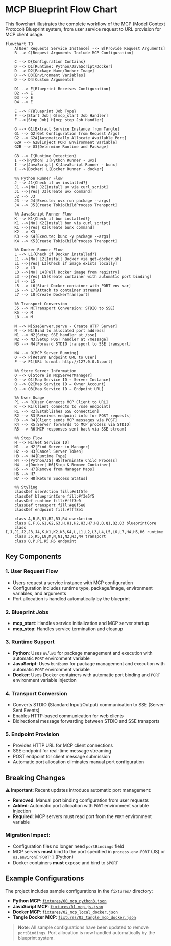 # MCP Blueprint Flow Chart

This flowchart illustrates the complete workflow of the MCP (Model Context Protocol) Blueprint system, from user service request to URL provision for MCP client usage.

```mermaid
flowchart TD
    A[User Requests Service Instance] --> B[Provide Request Arguments]
    B --> C[Request Arguments Include MCP Configuration]

    C --> D{Configuration Contains}
    D --> D1[Runtime: Python/JavaScript/Docker]
    D --> D2[Package Name/Docker Image]
    D --> D3[Environment Variables]
    D --> D4[Custom Arguments]

    D1 --> E[Blueprint Receives Configuration]
    D2 --> E
    D3 --> E
    D4 --> E

    E --> F{Blueprint Job Type}
    F -->|Start Job| G[mcp_start Job Handler]
    F -->|Stop Job| H[mcp_stop Job Handler]

    G --> G1[Extract Service Instance from Tangle]
    G1 --> G2[Get Configuration from Request Args]
    G2 --> G2A[Automatically Allocate Available Port]
    G2A --> G2B[Inject PORT Environment Variable]
    G2B --> G3[Determine Runtime and Package]

    G3 --> I{Runtime Detection}
    I -->|Python| J[Python Runner - uvx]
    I -->|JavaScript| K[JavaScript Runner - bunx]
    I -->|Docker| L[Docker Runner - docker]

    %% Python Runner Flow
    J --> J1{Check if uv installed?}
    J1 -->|No| J2[Install uv via curl script]
    J1 -->|Yes| J3[Create uvx command]
    J2 --> J3
    J3 --> J4[Execute: uvx run package --args]
    J4 --> J5[Create TokioChildProcess Transport]

    %% JavaScript Runner Flow
    K --> K1{Check if bun installed?}
    K1 -->|No| K2[Install bun via curl script]
    K1 -->|Yes| K3[Create bunx command]
    K2 --> K3
    K3 --> K4[Execute: bunx -y package --args]
    K4 --> K5[Create TokioChildProcess Transport]

    %% Docker Runner Flow
    L --> L1{Check if Docker installed?}
    L1 -->|No| L2[Install Docker via get-docker.sh]
    L1 -->|Yes| L3[Check if image exists locally]
    L2 --> L3
    L3 -->|No| L4[Pull Docker image from registry]
    L3 -->|Yes| L5[Create container with automatic port binding]
    L4 --> L5
    L5 --> L6[Start Docker container with PORT env var]
    L6 --> L7[Attach to container streams]
    L7 --> L8[Create DockerTransport]

    %% Transport Conversion
    J5 --> M[Transport Conversion: STDIO to SSE]
    K5 --> M
    L8 --> M

    M --> N[SseServer.serve - Create HTTP Server]
    N --> N1[Bind to allocated port address]
    N1 --> N2[Setup SSE handler at /sse]
    N2 --> N3[Setup POST handler at /message]
    N3 --> N4[Forward STDIO transport to SSE transport]

    N4 --> O[MCP Server Running]
    O --> P[Return Endpoint URL to User]
    P --> P1[URL format: http://127.0.0.1:port]

    %% Store Server Information
    O --> Q[Store in McpServerManager]
    Q --> Q1[Map Service ID → Server Instance]
    Q --> Q2[Map Service ID → Owner Account]
    Q --> Q3[Map Service ID → Endpoint URL]

    %% User Usage
    P1 --> R[User Connects MCP Client to URL]
    R --> R1[Client connects to /sse endpoint]
    R1 --> R2[Establishes SSE connection]
    R2 --> R3[Receives endpoint info for POST requests]
    R3 --> R4[Client sends MCP messages via POST]
    R4 --> R5[Server forwards to MCP process via STDIO]
    R5 --> R6[MCP responses sent back via SSE stream]

    %% Stop Flow
    H --> H1[Get Service ID]
    H1 --> H2[Find Server in Manager]
    H2 --> H3[Cancel Server Token]
    H3 --> H4{Runtime Type}
    H4 -->|Python/JS| H5[Terminate Child Process]
    H4 -->|Docker| H6[Stop & Remove Container]
    H5 --> H7[Remove from Manager Maps]
    H6 --> H7
    H7 --> H8[Return Success Status]

    %% Styling
    classDef userAction fill:#e1f5fe
    classDef blueprintCore fill:#f3e5f5
    classDef runtime fill:#fff3e0
    classDef transport fill:#e8f5e8
    classDef endpoint fill:#fff8e1

    class A,B,R,R1,R2,R3,R4 userAction
    class E,F,G,G1,G2,G3,H,H1,H2,H3,H7,H8,Q,Q1,Q2,Q3 blueprintCore
    class I,J,J1,J2,J3,J4,K,K1,K2,K3,K4,L,L1,L2,L3,L4,L5,L6,L7,H4,H5,H6 runtime
    class J5,K5,L8,M,N,N1,N2,N3,N4 transport
    class O,P,P1,R5,R6 endpoint
```

## Key Components

### 1. **User Request Flow**

- Users request a service instance with MCP configuration
- Configuration includes runtime type, package/image, environment variables, and arguments
- Port allocation is handled automatically by the blueprint

### 2. **Blueprint Jobs**

- **mcp_start**: Handles service initialization and MCP server startup
- **mcp_stop**: Handles service termination and cleanup

### 3. **Runtime Support**

- **Python**: Uses `uv`/`uvx` for package management and execution with automatic `PORT` environment variable
- **JavaScript**: Uses `bun`/`bunx` for package management and execution with automatic `PORT` environment variable
- **Docker**: Uses Docker containers with automatic port binding and `PORT` environment variable injection

### 4. **Transport Conversion**

- Converts STDIO (Standard Input/Output) communication to SSE (Server-Sent Events)
- Enables HTTP-based communication for web clients
- Bidirectional message forwarding between STDIO and SSE transports

### 5. **Endpoint Provision**

- Provides HTTP URL for MCP client connections
- SSE endpoint for real-time message streaming
- POST endpoint for client message submission
- Automatic port allocation eliminates manual port configuration

## Breaking Changes

**⚠️ Important**: Recent updates introduce automatic port management:

- **Removed**: Manual port binding configuration from user requests
- **Added**: Automatic port allocation with `PORT` environment variable injection
- **Required**: MCP servers must read port from the `PORT` environment variable

### Migration Impact:

- Configuration files no longer need `portBindings` field
- MCP servers **must** bind to the port specified in `process.env.PORT` (JS) or `os.environ['PORT']` (Python)
- Docker containers **must** expose and bind to `$PORT`

## Example Configurations

The project includes sample configurations in the `fixtures/` directory:

- **Python MCP**: [`fixtures/00_mcp_python3.json`](fixtures/00_mcp_python3.json)
- **JavaScript MCP**: [`fixtures/01_mcp_js.json`](fixtures/01_mcp_js.json)
- **Docker MCP**: [`fixtures/02_mcp_local_docker.json`](fixtures/02_mcp_local_docker.json)
- **Tangle Docker MCP**: [`fixtures/03_tangle_mcp_docker.json`](fixtures/03_tangle_mcp_docker.json)

> **Note**: All sample configurations have been updated to remove `portBindings`. Port allocation is now handled automatically by the blueprint system.
